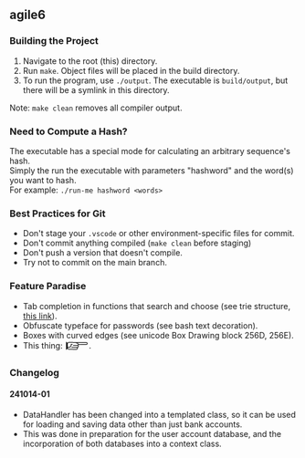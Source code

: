 ## agile6

### Building the Project

1. Navigate to the root (this) directory.
2. Run `make`. Object files will be placed in the build directory.
3. To run the program, use `./output`. The executable is `build/output`, but there will be a symlink in this directory.

Note: `make clean` removes all compiler output.

### Need to Compute a Hash?

The executable has a special mode for calculating an arbitrary sequence's hash.\
Simply the run the executable with parameters "hashword" and the word(s) you want to hash.\
For example: `./run-me hashword <words>`

### Best Practices for Git

- Don't stage your `.vscode` or other environment-specific files for commit.
- Don't commit anything compiled (`make clean` before staging)
- Don't push a version that doesn't compile.
- Try not to commit on the main branch.

### Feature Paradise

- Tab completion in functions that search and choose (see trie structure, [this link](https://github.com/scop/bash-completion)).
- Obfuscate typeface for passwords (see bash text decoration).
- Boxes with curved edges (see unicode Box Drawing block 256D, 256E).
- This thing: 🯁🯂🯃.

### Changelog

#### 241014-01

- DataHandler has been changed into a templated class, so it can be used for loading and saving data other than just bank accounts.
- This was done in preparation for the user account database, and the incorporation of both databases into a context class.